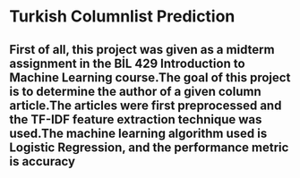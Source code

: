 # Turkish Columnlist Prediction
## First of all, this project was given as a midterm assignment in the BİL 429 Introduction to Machine Learning course.The goal of this project is to determine the author of a given column article.The articles were first preprocessed and the TF-IDF feature extraction technique was used.The machine learning algorithm used is Logistic Regression, and the performance metric is accuracy
